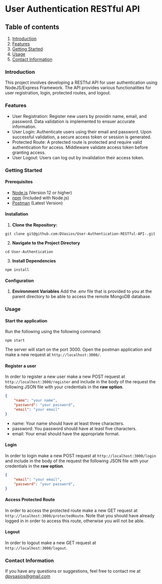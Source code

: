 # User Authentication RESTful API
## Table of contents
1. [Introduction](#introduction)
2. [Features](#features)
3. [Getting Started](#getting-started)
4. [Usage](#usage)
5. [Contact Information](#contact-information)

### Introduction
This project involves developing a RESTful API for user authentication using NodeJS/Express Framework. The API provides various functionalities for user registration, login, protected routes, and logout.

### Features
- User Registration: Register new users by providin name, email, and password. Data validation is implemented to ensuer accurate information.
- User Login: Authenticate users using their email and password. Upon successful validation, a secure access token or session is generated.
- Protected Route: A protected route is protected and require valid authentication for access. Middleware validate access token before granting access.
- User Logout: Users can log out by invalidation their access token.
### Getting Started
#### Prerequisites
- [Node.js](https://nodejs.org/) (Version 12 or higher)
- [npm](https://www.npmjs.com/) (Included with Node.js)
- [Postman](https://www.postman.com/) (Latest Version)
#### Installation 
1. **Clone the Repository:**

```git clone git@github.com:DVasios/User-Authentication-RESTful-API-.git```

2. **Navigate to the Project Directory**

```cd User-Authentication```

3. **Install Dependencies**

```npm install```

#### Configuration
1. **Environment Variables**
Add the .env file that is provided to you at the parent directory to be able to access the remote MongoDB database.

### Usage
#### Start the application
Run the following using the following command:

```npm start```

The server will start on the port 3000. Open the postman application and make a new request at `http://localhost:3000/`.

#### Register a user
In order to register a new user make a new POST request at `http://localhost:3000/register` and include in the body of the request the following JSON file with your credentials in the **raw option**.

```json 
{
    "name": "your name",
    "password": "your password",
    "email": "your email"
} 
```

- name: Your name should have at least three characters.
- password: You password should have at least five characters.
- email: Your email should have the appropriate format.
#### Login 
In order to login make a new POST request at `http://localhost:3000/login` and include in the body of the request the following JSON file with your credentials in the **raw option**.
```json 
{
    "email": "your email",
    "password": "your password",
} 
```
#### Access Protected Route
In order to access the protected route make a new GET request at `http://localhost:3000/protectedRoute`. Note that you should have already logged in in order to access this route, otherwise you will not be able.
#### Logout
In order to logout make a new GET request at `http://localhost:3000/logout`.
### Contact Information
If you have any questions or suggestions, feel free to contact me at dpvsasios@gmail.com